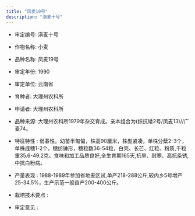 ```yaml
---
title: "凤麦19号"
description: "滇麦十号"
---
```

* 审定编号:  滇麦十号

*  作物名称:  小麦

*  品种名称:  凤麦19号

*  审定年份:  1990

*  审定单位:  云南省

* 育种者:  大理州农科所

*  申请者:  大理州农科所

*  品种来源:  大理州农科所1979年杂交育成。亲本组合为(综抗矮2号/凤麦13)//广麦74。

*  特征特性 : 
弱春性。幼苗半匍匐，株高90厘米，株型紧凑，单株分蘖2-3个，单株成穗1-2个，穗纺锤形，穗粒数36-54粒，白壳、长芒、红粒、粉质,千粒重35.6-49.2克，食味和加工品质良好,全生育期165天,抗旱、耐寒、高抗条锈,中抗白粉病。
 
*  产量表现 : 
1988-1989年参加省地麦区试,单产218-288公斤,较内乡5号增产25-34.5%，生产示范一般亩产200-400公斤。

*  栽培技术要点 : 


*  审定意见 : 

